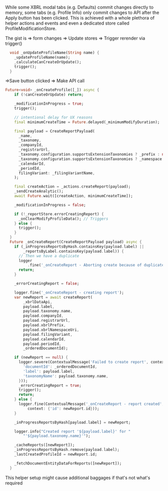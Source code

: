 While some XBRL modal tabs (e.g. Defaults) commit changes directly to memory, some tabs (e.g. Profile Info) only commit changes to API after the Apply button has been clicked. This is achieved with a whole plethora of helper actions and events and even a dedicated store called ProfileModificationStore.

The gist is => form changes => Update stores => Trigger rerender via trigger()
```dart
  void _onUpdateProfileName(String name) {
    _updateProfileName(name);
    _calculateCanCreateOrUpdate();
    trigger();
  }
```

=>Save button clicked => Make API call

```dart
Future<void> _onCreateProfile([_]) async {
    if (!canCreateOrUpdate) return;

    _modificationInProgress = true;
    trigger();

    // intentional delay for UX reasons
    final minimumCreateTime = Future.delayed(_minimumModifyDuration);

    final payload = CreateReportPayload(
      _name,
      _taxonomy,
      _companyId,
      _registrarUrl,
      _taxonomy.configuration.supportsExtensionTaxonomies ? _prefix : null,
      _taxonomy.configuration.supportsExtensionTaxonomies ? _namespace : null,
      _calendarId,
      _periodId,
      filingVariant: _filingVariantName,
    );

    final createAction = _actions.createReport(payload);
    _sendCreateAnalytic();
    await Future.wait([createAction, minimumCreateTime]);

    _modificationInProgress = false;

    if (!_reportStore.errorCreatingReport) {
      _onClearModifyProfileData(); // Triggers
    } else {
      trigger();
    }
  }
  Future _onCreateReport(CreateReportPayload payload) async {
    if (_inProgressReportsByHash.containsKey(payload.label) ||
        _reportsByLabel.containsKey(payload.label)) {
      // Then we have a duplicate
      logger
          .fine('_onCreateReport - Aborting create because of duplicate label');
      return;
    }

    _errorCreatingReport = false;

    logger.fine('_onCreateReport - creating report');
    var newReport = await createReport(
        _xbrlDataApi,
        payload.label,
        payload.taxonomy.name,
        payload.companyId,
        payload.registrarUrl,
        payload.xbrlPrefix,
        payload.xbrlNamespaceUri,
        payload.filingVariant,
        payload.calendarId,
        payload.periodId,
        _orderedDocumentId);

    if (newReport == null) {
      logger.severe(ContextualMessage('Failed to create report', context: {
        'documentId': _orderedDocumentId,
        'label': payload.label,
        'taxonomyName': payload.taxonomy.name,
      }));
      _errorCreatingReport = true;
      trigger();
      return;
    } else {
      logger.fine(ContextualMessage('_onCreateReport - report created',
          context: {'id': newReport.id}));
    }

    _inProgressReportsByHash[payload.label] = newReport;

    logger.info("Created report '${payload.label}' for "
        "'${payload.taxonomy.name}'");

    _cacheReports([newReport]);
    _inProgressReportsByHash.remove(payload.label);
    _lastCreatedProfileId = newReport.id;

    _fetchDocumentEntityDataForReports([newReport]);
  }

```
This helper setup might cause additional baggages if that's not what's required
